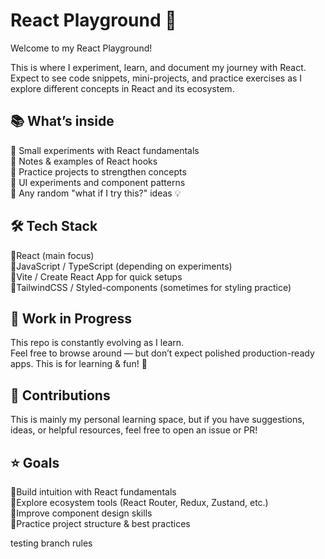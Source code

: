 # React Playground 🚀
Welcome to my React Playground!

This is where I experiment, learn, and document my journey with React.  
Expect to see code snippets, mini-projects, and practice exercises as I explore different concepts in React and its ecosystem.

## 📚 What’s inside
🔹 Small experiments with React fundamentals  
🔹 Notes & examples of React hooks  
🔹 Practice projects to strengthen concepts  
🔹 UI experiments and component patterns  
🔹 Any random "what if I try this?" ideas 💡

## 🛠️ Tech Stack
🔹React (main focus)  
🔹JavaScript / TypeScript (depending on experiments)  
🔹Vite / Create React App for quick setups  
🔹TailwindCSS / Styled-components (sometimes for styling practice)

## 🚧 Work in Progress
This repo is constantly evolving as I learn.  
Feel free to browse around — but don’t expect polished production-ready apps. This is for learning & fun! 🎉

## 🤝 Contributions
This is mainly my personal learning space, but if you have suggestions, ideas, or helpful resources, feel free to open an issue or PR!

## ⭐ Goals
🔹Build intuition with React fundamentals  
🔹Explore ecosystem tools (React Router, Redux, Zustand, etc.)  
🔹Improve component design skills  
🔹Practice project structure & best practices

testing branch rules